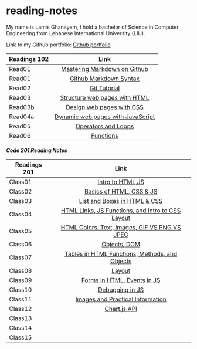# reading-notes

My name is Lamis Ghanayem, I hold a bachelor of Science in Computer Engineering from Lebanese International University (LIU).

Link to my Github portfolio:
[Github portfolio](https://github.com/lamisghanayem)

| Readings 102 |      Link                                                                                    |
|----------    |:-------------:                                                                               |
| Read01       |  [Mastering Markdown on Github](https://lamisghanayem.github.io/Reading-notes/Read01-GithubMarkdownSyntax)      |  
| Read01       |  [Github Markdown Syntax](https://lamisghanayem.github.io/Reading-notes/Read01-MasteringMarkdown)   |
| Read02       |  [Git Tutorial](https://lamisghanayem.github.io/Reading-notes/Read02-GitIntro)                                  |  
| Read03       |  [Structure web pages with HTML](https://lamisghanayem.github.io/Reading-notes/Read03-StructurewebpageswithHTML)                                  |  
| Read03b      |  [Design web pages with CSS](https://lamisghanayem.github.io/Reading-notes/Read03-StructurewebpageswithHTML)                                  |  
| Read04a      |  [Dynamic web pages with JavaScript](https://lamisghanayem.github.io/Reading-notes/Read04a)                                  |  
| Read05       |  [Operators and Loops](https://lamisghanayem.github.io/Reading-notes/Read05)                                  | 
| Read06       |  [Functions](https://lamisghanayem.github.io/Reading-notes/Read06)                                  |


**_Code 201 Reading Notes_**

| Readings 201  |      Link                                  |
|----------     |:-------------:                             |
| Class01       |  [Intro to HTML,JS](https://lamisghanayem.github.io/Reading-notes/Class01)                                                     |  
| Class02       |  [Basics of HTML, CSS & JS](https://lamisghanayem.github.io/Reading-notes/Class02)                                          |
| Class03       |     [List and Boxes in HTML & CSS](https://lamisghanayem.github.io/Reading-notes/Class03)                                       |  
| Class04       |  [HTML Links, JS Functions, and Intro to CSS Layout](https://lamisghanayem.github.io/Reading-notes/Class04)                                                     |  
| Class05       |  [HTML Colors, Text, Images, GIF VS PNG VS JPEG ](https://lamisghanayem.github.io/Reading-notes/Class05)                                        |
| Class06       | [Objects, DOM](https://lamisghanayem.github.io/Reading-notes/Class06)                                         |  
| Class07       |  [Tables in HTML Functions, Methods, and Objects](https://lamisghanayem.github.io/Reading-notes/Class07)                                           |
| Class08       |  [Layout ](https://lamisghanayem.github.io/Reading-notes/Class08)                                           |  
| Class09       |  [Forms in HTML, Events in JS ](https://lamisghanayem.github.io/Reading-notes/Class09)                                           |  
| Class10       |  [Debugging in JS ](https://lamisghanayem.github.io/Reading-notes/Class10)                                          |
| Class11       |  [Images and Practical Information ](https://lamisghanayem.github.io/Reading-notes/Class11)                                          |
| Class12       | [ Chart.js API ](https://lamisghanayem.github.io/Reading-notes/Class12)                                             |
| Class13       |                                            |
| Class14       |                                            |
| Class15       |                                            |  
